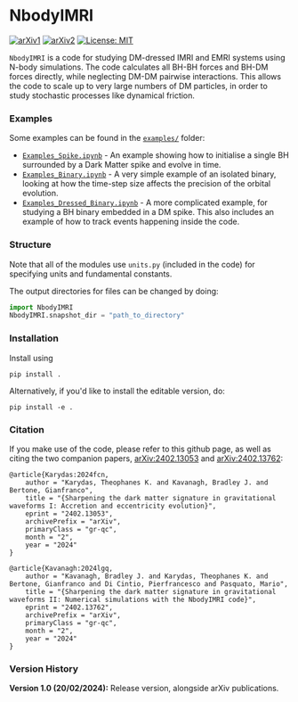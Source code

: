 # NbodyIMRI

[![arXiv1](https://img.shields.io/badge/arXiv-2402.13053-B31B1B)](http://arxiv.org/abs/2402.13053) [![arXiv2](https://img.shields.io/badge/arXiv-2402.13762-B31B1B)](http://arxiv.org/abs/2402.13762) [![License: MIT](https://img.shields.io/badge/License-MIT-yellow.svg)](https://opensource.org/licenses/MIT)

`NbodyIMRI` is a code for studying DM-dressed IMRI and EMRI systems using N-body simulations. The code calculates all BH-BH forces and BH-DM forces directly, while neglecting DM-DM pairwise interactions. This allows the code to scale up to very large numbers of DM particles, in order to study stochastic processes like dynamical friction.


### Examples

Some examples can be found in the [`examples/`](examples) folder:

- [`Examples_Spike.ipynb`](examples/Examples_Spike.ipynb) - An example showing how to initialise a single BH surrounded by a Dark Matter spike and evolve in time.
- [`Examples_Binary.ipynb`](examples/Examples_Binary.ipynb) - A very simple example of an isolated binary, looking at how the time-step size affects the precision of the orbital evolution.
- [`Examples_Dressed_Binary.ipynb`](examples/Examples_Dressed_Binary.ipynb) - A more complicated example, for studying a BH binary embedded in a DM spike. This also includes an example of how to track events happening inside the code.

### Structure

Note that all of the modules use `units.py` (included in the code) for specifying units and fundamental constants. 

The output directories for files can be changed by doing:

```python
import NbodyIMRI
NbodyIMRI.snapshot_dir = "path_to_directory"
```
### Installation

Install using 

```
pip install .
```

Alternatively, if you'd like to install the editable version, do:

```
pip install -e .
```

### Citation

If you make use of the code, please refer to this github page, as well as citing the two companion papers,
[arXiv:2402.13053](https://arxiv.org/abs/2402.13053) and [arXiv:2402.13762](https://arxiv.org/abs/2402.13762):
```
@article{Karydas:2024fcn,
    author = "Karydas, Theophanes K. and Kavanagh, Bradley J. and Bertone, Gianfranco",
    title = "{Sharpening the dark matter signature in gravitational waveforms I: Accretion and eccentricity evolution}",
    eprint = "2402.13053",
    archivePrefix = "arXiv",
    primaryClass = "gr-qc",
    month = "2",
    year = "2024"
}

@article{Kavanagh:2024lgq,
    author = "Kavanagh, Bradley J. and Karydas, Theophanes K. and Bertone, Gianfranco and Di Cintio, Pierfrancesco and Pasquato, Mario",
    title = "{Sharpening the dark matter signature in gravitational waveforms II: Numerical simulations with the NbodyIMRI code}",
    eprint = "2402.13762",
    archivePrefix = "arXiv",
    primaryClass = "gr-qc",
    month = "2",
    year = "2024"
}
```

### Version History

**Version 1.0 (20/02/2024):** Release version, alongside arXiv publications.


